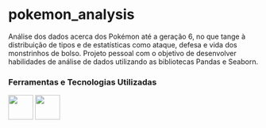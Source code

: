# pokemon_analysis
 
Análise dos dados acerca dos Pokémon até a geração 6, no que tange à distribuição de tipos e de estatísticas como ataque, defesa e vida dos monstrinhos de bolso. Projeto pessoal com o objetivo de desenvolver habilidades de análise de dados utilizando as bibliotecas Pandas e Seaborn.

### Ferramentas e Tecnologias Utilizadas

<img src="https://cdn.jsdelivr.net/gh/devicons/devicon/icons/python/python-original.svg" width="50" height="50"/> <img src="https://cdn.jsdelivr.net/gh/devicons/devicon/icons/pandas/pandas-original-wordmark.svg" width="50" height="50"/>
